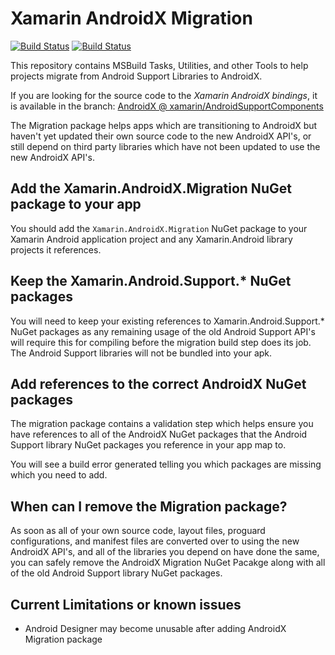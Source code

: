 # Xamarin AndroidX Migration

[![Build Status](https://dev.azure.com/xamarin/public/_apis/build/status/AndroidX%20Migration%20(Public)?branchName=master)](https://dev.azure.com/xamarin/public/_build/latest?definitionId=36&branchName=master)  [![Build Status](https://dev.azure.com/devdiv/DevDiv/_apis/build/status/Xamarin/Components/AndroidX%20Migration?branchName=master)](https://dev.azure.com/devdiv/DevDiv/_build/latest?definitionId=11529&branchName=master)

This repository contains MSBuild Tasks, Utilities, and other Tools to help projects migrate from Android Support Libraries to AndroidX.

If you are looking for the source code to the _Xamarin AndroidX bindings_, it is available in the branch: [AndroidX @ xamarin/AndroidSupportComponents](https://github.com/xamarin/AndroidSupportComponents/tree/AndroidX)


The Migration package helps apps which are transitioning to AndroidX but haven't
yet updated their own source code to the new AndroidX API's, or still depend on 
third party libraries which have not been updated to use the new AndroidX API's.


Add the Xamarin.AndroidX.Migration NuGet package to your app
------------------------------------------------------------

You should add the `Xamarin.AndroidX.Migration` NuGet package to your Xamarin 
Android application project and any Xamarin.Android library projects it 
references.


Keep the Xamarin.Android.Support.* NuGet packages
-------------------------------------------------

You will need to keep your existing references to Xamarin.Android.Support.* 
NuGet packages as any remaining usage of the old Android Support API's will 
require this for compiling before the migration build step does its job.  The 
Android Support libraries will not be bundled into your apk.


Add references to the correct AndroidX NuGet packages
-----------------------------------------------------

The migration package contains a validation step which helps ensure you have 
references to all of the AndroidX NuGet packages that the Android Support 
library NuGet packages you reference in your app map to.

You will see a build error generated telling you which packages are missing 
which you need to add.


When can I remove the Migration package?
----------------------------------------

As soon as all of your own source code, layout files, proguard configurations, 
and manifest files are converted over to using the new AndroidX API's, and all 
of the libraries you depend on have done the same, you can safely remove the 
AndroidX Migration NuGet Pacakge along with all of the old Android Support 
library NuGet packages.


Current Limitations or known issues
-----------------------------------

 - Android Designer may become unusable after adding AndroidX Migration package


